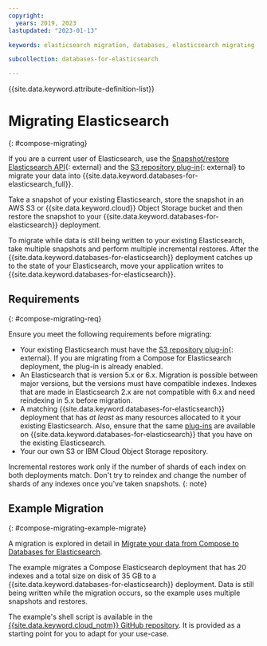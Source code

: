 ```yaml
---
copyright:
  years: 2019, 2023
lastupdated: "2023-01-13"

keywords: elasticsearch migration, databases, elasticsearch migrating

subcollection: databases-for-elasticsearch

---
```


{{site.data.keyword.attribute-definition-list}}

# Migrating Elasticsearch
{: #compose-migrating}

If you are a current user of Elasticsearch, use the [Snapshot/restore Elasticsearch API](https://www.elastic.co/guide/en/elasticsearch/reference/current/modules-snapshots.html){: external}
and the [S3 repository plug-in](https://www.elastic.co/guide/en/elasticsearch/plugins/current/repository-s3.html){: external} to migrate your data into {{site.data.keyword.databases-for-elasticsearch_full}}.

Take a snapshot of your existing Elasticsearch, store the snapshot in an AWS S3 or {{site.data.keyword.cloud}} Object Storage bucket and then restore the snapshot to your {{site.data.keyword.databases-for-elasticsearch}} deployment.

To migrate while data is still being written to your existing Elasticsearch, take multiple snapshots and perform multiple incremental restores. After the {{site.data.keyword.databases-for-elasticsearch}} deployment catches up to the state of your Elasticsearch, move your application writes to {{site.data.keyword.databases-for-elasticsearch}}.

## Requirements
{: #compose-migrating-req}

Ensure you meet the following requirements before migrating: 

- Your existing Elasticsearch must have the [S3 repository plug-in](https://www.elastic.co/guide/en/elasticsearch/plugins/current/repository-s3.html){: external}. If you are migrating from a Compose for Elasticsearch deployment, the plug-in is already enabled.
- An Elasticsearch that is version 5.x or 6.x. Migration is possible between major versions, but the versions must have compatible indexes. Indexes that are made in Elasticsearch 2.x are not compatible with 6.x and need reindexing in 5.x before migration.
- A matching {{site.data.keyword.databases-for-elasticsearch}} deployment that has _at least_ as many resources allocated to it your existing Elasticsearch. Also, ensure that the same [plug-ins](/docs/databases-for-elasticsearch?topic=databases-for-elasticsearch-plugins) are available on {{site.data.keyword.databases-for-elasticsearch}} that you have on the existing Elasticsearch.
- Your our own S3 or IBM Cloud Object Storage repository.

Incremental restores work only if the number of shards of each index on both deployments match. Don't try to reindex and change the number of shards of any indexes once you've taken snapshots.
{: note}

## Example Migration
{: #compose-migrating-example-migrate}

A migration is explored in detail in [Migrate your data from Compose to Databases for Elasticsearch](https://www.ibm.com/cloud/blog/a-how-to-for-migrating-elasticsearch-to-ibm-cloud-databases-for-elasticsearch). 

The example migrates a Compose Elasticsearch deployment that has 20 indexes and a total size on disk of 35 GB to a {{site.data.keyword.databases-for-elasticsearch}} deployment. Data is still being written while the migration occurs, so the example uses multiple snapshots and restores.

The example's shell script is available in the [{{site.data.keyword.cloud_notm}} GitHub repository](https://github.com/IBM-Cloud/clouddatabases-migration-examples/tree/master/elasticsearch). It is provided as a starting point for you to adapt for your use-case.
